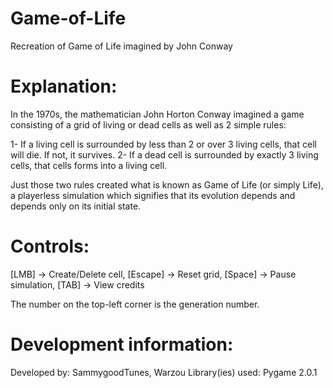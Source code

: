 # Game-of-Life
Recreation of Game of Life imagined by John Conway

Explanation:
===================

In the 1970s, the mathematician John Horton Conway imagined a game consisting of a grid of living or dead cells as well as 2 simple rules:

1- If a living cell is surrounded by less than 2 or over 3 living cells, that cell will die. If not, it survives.
2- If a dead cell is surrounded by exactly 3 living cells, that cells forms into a living cell.

Just those two rules created what is known as Game of Life (or simply Life), a playerless simulation which signifies that its evolution
depends and depends only on its initial state.


Controls:
===================

[LMB] -> Create/Delete cell,
[Escape] -> Reset grid,
[Space] -> Pause simulation,
[TAB] -> View credits


The number on the top-left corner is the generation number.


Development information:
===================

Developed by: SammygoodTunes, Warzou
Library(ies) used: Pygame 2.0.1
